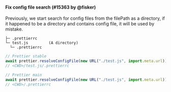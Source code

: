 #### Fix config file search (#15363 by @fisker)

Previously, we start search for config files from the filePath as a directory, if it happened to be a directory and contains config file, it will be used by mistake.

```text
├─ .prettierrc
└─ test.js         (A directory)
  └─ .prettierrc
```

```js
// Prettier stable
await prettier.resolveConfigFile(new URL("./test.js", import.meta.url));
// <CWD>/test.js/.prettierrc

// Prettier main
await prettier.resolveConfigFile(new URL("./test.js", import.meta.url));
// <CWD>/.prettierrc
```
